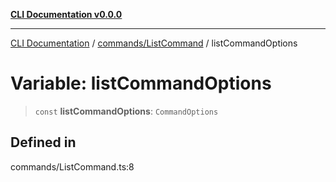 [**CLI Documentation v0.0.0**](../../../README.md)

***

[CLI Documentation](../../../modules.md) / [commands/ListCommand](../README.md) / listCommandOptions

# Variable: listCommandOptions

> `const` **listCommandOptions**: `CommandOptions`

## Defined in

commands/ListCommand.ts:8
